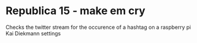 # Republica 15 - make em cry
Checks the twitter stream for the occurence of a hashtag on a raspberry pi
Kai Diekmann settings
